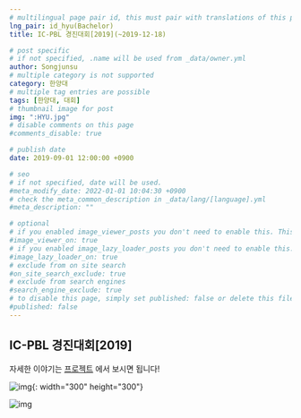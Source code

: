 ```yaml
---
# multilingual page pair id, this must pair with translations of this page. (This name must be unique)
lng_pair: id_hyu(Bachelor)
title: IC-PBL 경진대회[2019](~2019-12-18)

# post specific
# if not specified, .name will be used from _data/owner.yml
author: Songjunsu
# multiple category is not supported
category: 한양대
# multiple tag entries are possible
tags: [한양대, 대회]
# thumbnail image for post
img: ":HYU.jpg"
# disable comments on this page
#comments_disable: true

# publish date
date: 2019-09-01 12:00:00 +0900

# seo
# if not specified, date will be used.
#meta_modify_date: 2022-01-01 10:04:30 +0900
# check the meta_common_description in _data/lang/[language].yml
#meta_description: ""

# optional
# if you enabled image_viewer_posts you don't need to enable this. This is only if image_viewer_posts = false
#image_viewer_on: true
# if you enabled image_lazy_loader_posts you don't need to enable this. This is only if image_lazy_loader_posts = false
#image_lazy_loader_on: true
# exclude from on site search
#on_site_search_exclude: true
# exclude from search engines
#search_engine_exclude: true
# to disable this page, simply set published: false or delete this file
#published: false
---
```

<!-- outline-start -->
## IC-PBL 경진대회[2019]

자세한 이야기는 [프로젝트](https://junsusong98.github.io/ko/tabs/projects.html#id_club) 에서 보시면 됩니다!

![img](:IC-PBL(2019).png){: width="300" height="300"}

![img](:IC-PBL_prime.jpg)


